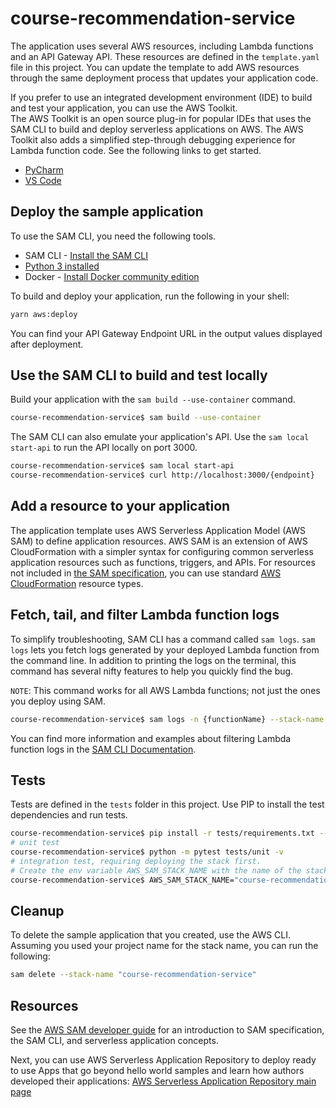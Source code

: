 # course-recommendation-service

The application uses several AWS resources, including Lambda functions and an API Gateway API. These
resources are defined in the `template.yaml` file in this project. You can update the template to
add AWS resources through the same deployment process that updates your application code.

If you prefer to use an integrated development environment (IDE) to build and test your application,
you can use the AWS Toolkit.  
The AWS Toolkit is an open source plug-in for popular IDEs that uses the SAM CLI to build and deploy
serverless applications on AWS. The AWS Toolkit also adds a simplified step-through debugging
experience for Lambda function code. See the following links to get started.

- [PyCharm](https://docs.aws.amazon.com/toolkit-for-jetbrains/latest/userguide/welcome.html)
- [VS Code](https://docs.aws.amazon.com/toolkit-for-vscode/latest/userguide/welcome.html)

## Deploy the sample application

To use the SAM CLI, you need the following tools.

- SAM CLI -
  [Install the SAM CLI](https://docs.aws.amazon.com/serverless-application-model/latest/developerguide/serverless-sam-cli-install.html)
- [Python 3 installed](https://www.python.org/downloads/)
- Docker -
  [Install Docker community edition](https://hub.docker.com/search/?type=edition&offering=community)

To build and deploy your application, run the following in your shell:

```bash
yarn aws:deploy
```

You can find your API Gateway Endpoint URL in the output values displayed after deployment.

## Use the SAM CLI to build and test locally

Build your application with the `sam build --use-container` command.

```bash
course-recommendation-service$ sam build --use-container
```

The SAM CLI can also emulate your application's API. Use the `sam local start-api` to run the API
locally on port 3000.

```bash
course-recommendation-service$ sam local start-api
course-recommendation-service$ curl http://localhost:3000/{endpoint}
```

## Add a resource to your application

The application template uses AWS Serverless Application Model (AWS SAM) to define application
resources. AWS SAM is an extension of AWS CloudFormation with a simpler syntax for configuring
common serverless application resources such as functions, triggers, and APIs. For resources not
included in
[the SAM specification](https://github.com/awslabs/serverless-application-model/blob/master/versions/2016-10-31.md),
you can use standard
[AWS CloudFormation](https://docs.aws.amazon.com/AWSCloudFormation/latest/UserGuide/aws-template-resource-type-ref.html)
resource types.

## Fetch, tail, and filter Lambda function logs

To simplify troubleshooting, SAM CLI has a command called `sam logs`. `sam logs` lets you fetch logs
generated by your deployed Lambda function from the command line. In addition to printing the logs
on the terminal, this command has several nifty features to help you quickly find the bug.

`NOTE`: This command works for all AWS Lambda functions; not just the ones you deploy using SAM.

```bash
course-recommendation-service$ sam logs -n {functionName} --stack-name "course-recommendation-service" --tail
```

You can find more information and examples about filtering Lambda function logs in the
[SAM CLI Documentation](https://docs.aws.amazon.com/serverless-application-model/latest/developerguide/serverless-sam-cli-logging.html).

## Tests

Tests are defined in the `tests` folder in this project. Use PIP to install the test dependencies
and run tests.

```bash
course-recommendation-service$ pip install -r tests/requirements.txt --user
# unit test
course-recommendation-service$ python -m pytest tests/unit -v
# integration test, requiring deploying the stack first.
# Create the env variable AWS_SAM_STACK_NAME with the name of the stack we are testing
course-recommendation-service$ AWS_SAM_STACK_NAME="course-recommendation-service" python -m pytest tests/integration -v
```

## Cleanup

To delete the sample application that you created, use the AWS CLI. Assuming you used your project
name for the stack name, you can run the following:

```bash
sam delete --stack-name "course-recommendation-service"
```

## Resources

See the
[AWS SAM developer guide](https://docs.aws.amazon.com/serverless-application-model/latest/developerguide/what-is-sam.html)
for an introduction to SAM specification, the SAM CLI, and serverless application concepts.

Next, you can use AWS Serverless Application Repository to deploy ready to use Apps that go beyond
hello world samples and learn how authors developed their applications:
[AWS Serverless Application Repository main page](https://aws.amazon.com/serverless/serverlessrepo/)
